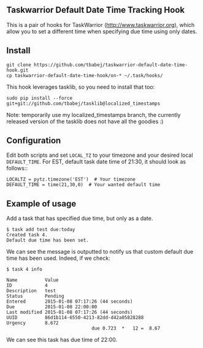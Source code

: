 Taskwarrior Default Date Time Tracking Hook
-------------------------------------------

This is a pair of hooks for TaskWarrior (http://www.taskwarrior.org),
which allow you to set a different time when specifying due time
using only dates.


Install
-------

```
git clone https://github.com/tbabej/taskwarrior-default-date-time-hook.git
cp taskwarrior-default-date-time-hook/on-* ~/.task/hooks/
```

This hook leverages tasklib, so you need to install that too:

```
sudo pip install --force git+git://github.com/tbabej/tasklib@localized_timestamps
```

Note: temporarily use my localized_timestamps branch, the currently released
version of the tasklib does not have all the goodies :)

Configuration
-------------

Edit both scripts and set ```LOCAL_TZ``` to your timezone and your desired
local ```DEFAULT_TIME```. For EST, default task date time of 21:30, it should look
as follows::

```
LOCALTZ = pytz.timezone('EST')  # Your timezone
DEFAULT_TIME = time(21,30,0)  # Your wanted default time
```

Example of usage
----------------

Add a task that has specified due time, but only as a date.

```
$ task add test due:today
Created task 4.
Default due time has been set.
```

We can see the message is outputted to notify us that
custom default due time has been used. Indeed, if we check:

```
$ task 4 info

Name          Value                                     
ID            4
Description   test                                      
Status        Pending
Entered       2015-01-08 07:17:26 (44 seconds)          
Due           2015-01-08 22:00:00
Last modified 2015-01-08 07:17:26 (44 seconds)          
UUID          86d1b114-6550-4213-82dd-d42a05828288
Urgency       8.672                                     
                               due 0.723  *   12 =  8.67
```

We can see this task has due time of 22:00.
